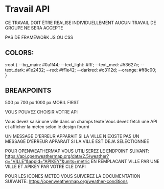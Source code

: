 # Travail API
CE TRAVAIL DOIT ËTRE REALISE INDIVIDUELLEMENT
AUCUN TRAVAIL DE GROUPE NE SERA ACCEPTE

PAS DE FRAMEWORK JS OU CSS

## COLORS:
:root {
  --bg_main: #0a1f44;
  --text_light: #fff;
  --text_med: #53627c;
  --text_dark: #1e2432;
  --red: #ff1e42;
  --darkred: #c3112d;
  --orange: #ff8c00;
}

## BREAKPOINTS
500 px
700 px
1000 px
MOBIL FIRST

VOUS POUVEZ CHOISIR VOTRE API

Vous devez saisir une ville dans un champs texte
Vous devez fetch une API et afficher la meteo selon le design fourni

UN MESSAGE D'ERREUR APPARAIT SI LA VILLE N EXISTE PAS
UN MESSAGE D'ERREUR APPARAIT SI LA VILLE EST DEJA SELECTIONNEE



POUR OPENWEATHERMAP
VOUS UTILISEREZ LE ENDPOINT SUIVANT:
https://api.openweathermap.org/data/2.5/weather?q="VILLE"&appid="APIKEY"&units=metric
EN REMPLACANT VILLE PAR UNE VILLE ET APIKEY PAR VOTRE CLE D'API

POUR LES ICONES METEO VOUS SUIVEREZ LA DOCUMENTATION SUIVANTE:
https://openweathermap.org/weather-conditions